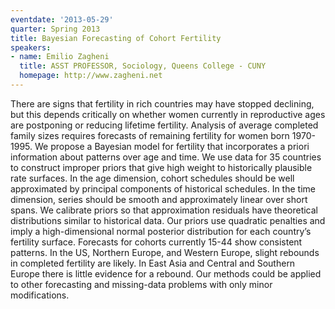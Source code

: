 ```yaml
---
eventdate: '2013-05-29'
quarter: Spring 2013
title: Bayesian Forecasting of Cohort Fertility
speakers:
- name: Emilio Zagheni
  title: ASST PROFESSOR, Sociology, Queens College - CUNY
  homepage: http://www.zagheni.net
---
```

There are signs that fertility in rich countries may have stopped declining, but this depends critically on whether women currently in reproductive ages are postponing or reducing lifetime fertility. Analysis of average completed family sizes requires forecasts of remaining fertility for women born 1970-1995. We propose a Bayesian model for fertility that incorporates a priori information about patterns over age and time. We use data for 35 countries to construct improper priors that give high weight to historically plausible rate surfaces. In the age dimension, cohort schedules should be well approximated by principal components of historical schedules. In the time dimension, series should be smooth and approximately linear over short spans. We calibrate priors so that approximation residuals have theoretical distributions similar to historical data. Our priors use quadratic penalties and imply a high-dimensional normal posterior distribution for each country’s fertility surface. Forecasts for cohorts currently 15-44 show consistent patterns. In the US, Northern Europe, and Western Europe, slight rebounds in completed fertility are likely. In East Asia and Central and Southern Europe there is little evidence for a rebound. Our methods could be applied to other forecasting and missing-data problems with only minor modifications.